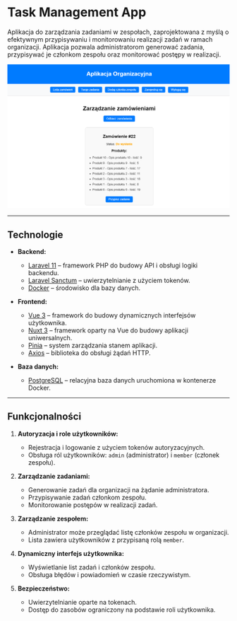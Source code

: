 # Task Management App

Aplikacja do zarządzania zadaniami w zespołach, zaprojektowana z myślą o efektywnym przypisywaniu i monitorowaniu realizacji zadań w ramach organizacji. Aplikacja pozwala administratorom generować zadania, przypisywać je członkom zespołu oraz monitorować postępy w realizacji.

![Project Image](frontend/assets/project-look.png)

---

## **Technologie**

- **Backend:**
  - [Laravel 11](https://laravel.com/) – framework PHP do budowy API i obsługi logiki backendu.
  - [Laravel Sanctum](https://laravel.com/docs/11.x/sanctum) – uwierzytelnianie z użyciem tokenów.
  - [Docker](https://www.docker.com/) – środowisko dla bazy danych.

- **Frontend:**
  - [Vue 3](https://vuejs.org/) – framework do budowy dynamicznych interfejsów użytkownika.
  - [Nuxt 3](https://nuxt.com/) – framework oparty na Vue do budowy aplikacji uniwersalnych.
  - [Pinia](https://pinia.vuejs.org/) – system zarządzania stanem aplikacji.
  - [Axios](https://axios-http.com/) – biblioteka do obsługi żądań HTTP.

- **Baza danych:**
  - [PostgreSQL](https://www.postgresql.org/) – relacyjna baza danych uruchomiona w kontenerze Docker.

---

## **Funkcjonalności**

1. **Autoryzacja i role użytkowników:**
   - Rejestracja i logowanie z użyciem tokenów autoryzacyjnych.
   - Obsługa ról użytkowników: `admin` (administrator) i `member` (członek zespołu).

2. **Zarządzanie zadaniami:**
   - Generowanie zadań dla organizacji na żądanie administratora.
   - Przypisywanie zadań członkom zespołu.
   - Monitorowanie postępów w realizacji zadań.

3. **Zarządzanie zespołem:**
   - Administrator może przeglądać listę członków zespołu w organizacji.
   - Lista zawiera użytkowników z przypisaną rolą `member`.

4. **Dynamiczny interfejs użytkownika:**
   - Wyświetlanie list zadań i członków zespołu.
   - Obsługa błędów i powiadomień w czasie rzeczywistym.

5. **Bezpieczeństwo:**
   - Uwierzytelnianie oparte na tokenach.
   - Dostęp do zasobów ograniczony na podstawie roli użytkownika.
